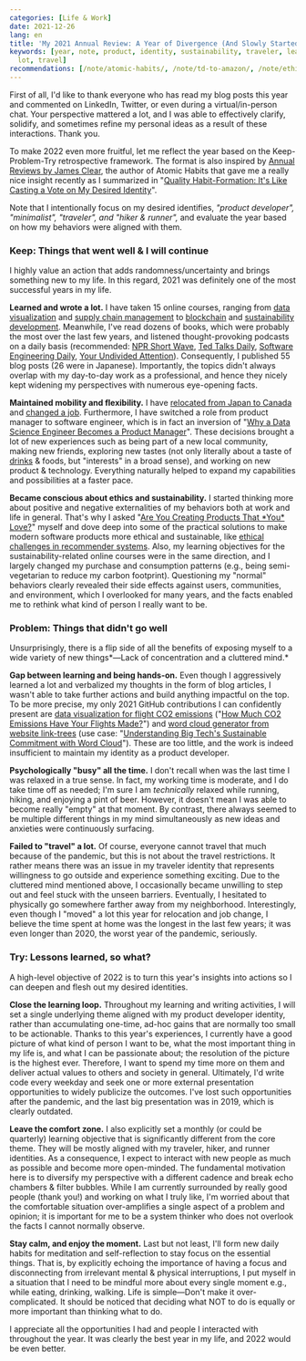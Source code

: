 ```yaml
---
categories: [Life & Work]
date: 2021-12-26
lang: en
title: 'My 2021 Annual Review: A Year of Divergence (And Slowly Started Converging)'
keywords: [year, note, product, identity, sustainability, traveler, learning, aligned,
  lot, travel]
recommendations: [/note/atomic-habits/, /note/td-to-amazon/, /note/ethical-product-developer/]
---
```

 
First of all, I'd like to thank everyone who has read my blog posts this year and commented on LinkedIn, Twitter, or even during a virtual/in-person chat. Your perspective mattered a lot, and I was able to effectively clarify, solidify, and sometimes refine my personal ideas as a result of these interactions. Thank you.
 
To make 2022 even more fruitful, let me reflect the year based on the Keep-Problem-Try retrospective framework. The format is also inspired by [Annual Reviews by James Clear](https://jamesclear.com/annual-review), the author of Atomic Habits that gave me a really nice insight recently as I summarized in "[Quality Habit-Formation: It's Like Casting a Vote on My Desired Identity](/note/atomic-habits/)".
 
Note that I intentionally focus on my desired identifies, *"product developer", "minimalist", "traveler", and "hiker & runner",* and evaluate the year based on how my behaviors were aligned with them.
 
### Keep: Things that went well & I will continue
 
I highly value an action that adds randomness/uncertainty and brings something new to my life. In this regard, 2021 was definitely one of the most successful years in my life.
 
**Learned and wrote a lot.** I have taken 15 online courses, ranging from [data visualization](/note/datavis-2020/) and [supply chain management](/note/coursera-supply-chain-management/) to [blockchain](/note/coursera-blockchain-specialization/) and [sustainability development](/note/environmental-problems-and-business/). Meanwhile, I've read dozens of books, which were probably the most over the last few years, and listened thought-provoking podcasts on a daily basis (recommended: [NPR Short Wave](https://www.npr.org/podcasts/510351/short-wave), [Ted Talks Daily](https://www.ted.com/about/programs-initiatives/ted-talks/ted-talks-daily), [Software Engineering Daily](https://softwareengineeringdaily.com/), [Your Undivided Attention](https://www.humanetech.com/podcast)). Consequently, I published 55 blog posts (26 were in Japanese). Importantly, the topics didn't always overlap with my day-to-day work as a professional, and hence they nicely kept widening my perspectives with numerous eye-opening facts.
 
**Maintained mobility and flexibility.** I have [relocated from Japan to Canada](/note/relocating-to-canada/) and [changed a job](/note/td-to-amazon/). Furthermore, I have switched a role from product manager to software engineer, which is in fact an inversion of "[Why a Data Science Engineer Becomes a Product Manager](/note/becoming-a-product-manager/)". These decisions brought a lot of new experiences such as being part of a new local community, making new friends, exploring new tastes (not only literally about a taste of [drinks](/note/2021-bcat-best-brewery-experience-award/) & foods, but "interests" in a broad sense), and working on new product & technology. Everything naturally helped to expand my capabilities and possibilities at a faster pace.
 
**Became conscious about ethics and sustainability.** I started thinking more about positive and negative externalities of my behaviors both at work and life in general. That's why I asked "[Are You Creating Products That \*You\* Love?](/note/product-management-and-bullshit-job/)" myself and dove deep into some of the practical solutions to make modern software products more ethical and sustainable, like [ethical challenges in recommender systems](/note/ethical-challenges-in-recommender-systems/). Also, my learning objectives for the sustainability-related online courses were in the same direction, and I largely changed my purchase and consumption patterns (e.g., being semi-vegetarian to reduce my carbon footprint). Questioning my "normal" behaviors clearly revealed their side effects against users, communities, and environment, which I overlooked for many years, and the facts enabled me to rethink what kind of person I really want to be.
 
### Problem: Things that didn't go well
 
Unsurprisingly, there is a flip side of all the benefits of exposing myself to a wide variety of new things*&mdash;Lack of concentration and a cluttered mind.*
 
**Gap between learning and being hands-on.** Even though I aggressively learned a lot and verbalized my thoughts in the form of blog articles, I wasn't able to take further actions and build anything impactful on the top. To be more precise, my only 2021 GitHub contributions I can confidently present are [data visualization for flight CO2 emissions](https://github.com/takuti/flight-emissions) ("[How Much CO2 Emissions Have Your Flights Made?](/note/flight-emissions/)") and [word cloud generator from website link-trees](https://github.com/takuti/cloudtree) (use case: "[Understanding Big Tech's Sustainable Commitment with Word Cloud](/note/sustainability-at-big-tech/)"). These are too little, and the work is indeed insufficient to maintain my identity as a product developer.
 
**Psychologically "busy" all the time.** I don't recall when was the last time I was relaxed in a true sense. In fact, my working time is moderate, and I do take time off as needed; I'm sure I am *technically* relaxed while running, hiking, and enjoying a pint of beer. However, it doesn't mean I was able to become really "empty" at that moment. By contrast, there always seemed to be multiple different things in my mind simultaneously as new ideas and anxieties were continuously surfacing.
 
**Failed to "travel" a lot.** Of course, everyone cannot travel that much because of the pandemic, but this is not about the travel restrictions. It rather means there was an issue in my traveler identity that represents willingness to go outside and experience something exciting. Due to the cluttered mind mentioned above, I occasionally became unwilling to step out and feel stuck with the unseen barriers. Eventually, I hesitated to physically go somewhere farther away from my neighborhood. Interestingly, even though I "moved" a lot this year for relocation and job change, I believe the time spent at home was the longest in the last few years; it was even longer than 2020, the worst year of the pandemic, seriously.
 
### Try: Lessons learned, so what?
 
A high-level objective of 2022 is to turn this year's insights into actions so I can deepen and flesh out my desired identities.
 
**Close the learning loop.** Throughout my learning and writing activities, I will set a single underlying theme aligned with my product developer identity, rather than accumulating one-time, ad-hoc gains that are normally too small to be actionable. Thanks to this year's experiences, I currently have a good picture of what kind of person I want to be, what the most important thing in my life is, and what I can be passionate about; the resolution of the picture is the highest ever. Therefore, I want to spend my time more on them and deliver actual values to others and society in general. Ultimately, I'd write code every weekday and seek one or more external presentation opportunities to widely publicize the outcomes. I've lost such opportunities after the pandemic, and the last big presentation was in 2019, which is clearly outdated.
 
**Leave the comfort zone.** I also explicitly set a monthly (or could be quarterly) learning objective that is significantly different from the core theme. They will be mostly aligned with my traveler, hiker, and runner identities. As a consequence, I expect to interact with new people as much as possible and become more open-minded. The fundamental motivation here is to diversify my perspective with a different cadence and break echo chambers & filter bubbles. While I am currently surrounded by really good people (thank you!) and working on what I truly like, I'm worried about that the comfortable situation over-amplifies a single aspect of a problem and opinion; it is important for me to be a system thinker who does not overlook the facts I cannot normally observe.
 
**Stay calm, and enjoy the moment.** Last but not least, I'll form new daily habits for meditation and self-reflection to stay focus on the essential things. That is, by explicitly echoing the importance of having a focus and disconnecting from irrelevant mental & physical interruptions, I put myself in a situation that I need to be mindful more about every single moment e.g., while eating, drinking, walking. Life is simple&mdash;Don't make it over-complicated. It should be noticed that deciding what NOT to do is equally or more important than thinking what to do.
 
I appreciate all the opportunities I had and people I interacted with throughout the year. It was clearly the best year in my life, and 2022 would be even better.
 